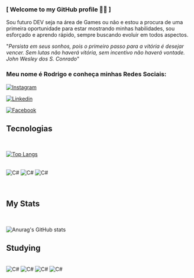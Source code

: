 
### [ Welcome to my GitHub profile 🫶🏽 ]
Sou futuro DEV seja na área de Games ou não e estou a procura de uma primeira oportunidade para estar mostrando minhas habilidades, sou esforçado e aprendo rápido, sempre buscando evoluir em todos aspectos.

"_Persista em seus sonhos, pois o primeiro passo para a vitória é desejar vencer. Sem lutas não haverá vitória, sem incentivo não haverá vontade. John Wesley dos S. Conrado_"

### Meu nome é Rodrigo e conheça minhas Redes Sociais:

[![Instagram](https://img.shields.io/badge/Instagram-E4405F?style=for-the-badge&logo=instagram&logoColor=white)](https://www.instagram.com/rodrigostark_/)

[![Linkedin](https://img.shields.io/badge/LinkedIn-0077B5?style=for-the-badge&logo=linkedin&logoColor=white)](https://www.linkedin.com/in/rodrigo-augusto-568835248/)

[![Facebook](https://img.shields.io/badge/Facebook-1877F2?style=for-the-badge&logo=facebook&logoColor=white)](https://www.facebook.com/RodrigoKSKSKS)



## Tecnologias 
<br>

[![Top Langs](https://github-readme-stats.vercel.app/api/top-langs/?username=RodrigoStark&layout=donut)](https://github.com/anuraghazra/github-readme-stats)
<div style= "display: incline_block"><br/>
<img align="center" alt="C#" src="https://img.shields.io/badge/C%23-239120?style=for-the-badge&logo=c-sharp&logoColor=white"/>
<img align="center" alt="C#" src="https://img.shields.io/badge/Java-ED8B00?style=for-the-badge&logo=openjdk&logoColor=white"/>
<img align="center" alt="C#" src="https://img.shields.io/badge/MySQL-00000F?style=for-the-badge&logo=mysql&logoColor=white"/>
  
</div>
<br><br>

## My Stats

<br>

![Anurag's GitHub stats](https://github-readme-stats.vercel.app/api?username=RodrigoStark&show_icons=true&theme=merko)

## Studying
<br>
<img align="center" alt="C#" src="https://img.shields.io/badge/HTML5-E34F26?style=for-the-badge&logo=html5&logoColor=white"/>
<img align="center" alt="C#" src="https://img.shields.io/badge/CSS3-1572B6?style=for-the-badge&logo=css3&logoColor=white"/>
<img align="center" alt="C#" src="https://img.shields.io/badge/Node.js-43853D?style=for-the-badge&logo=node.js&logoColor=white"/>
<img align="center" alt="C#" src="https://img.shields.io/badge/JavaScript-F7DF1E?style=for-the-badge&logo=javascript&logoColor=black"/>






